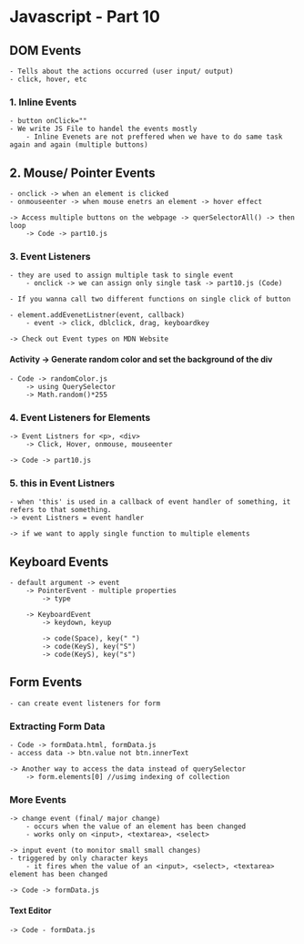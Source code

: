 # Javascript - Part 10

## DOM Events
    - Tells about the actions occurred (user input/ output)
    - click, hover, etc

### 1. Inline Events
    - button onClick=""
    - We write JS File to handel the events mostly
        - Inline Evenets are not preffered when we have to do same task again and again (multiple buttons)

## 2. Mouse/ Pointer Events
    - onclick -> when an element is clicked
    - onmouseenter -> when mouse enetrs an element -> hover effect

    -> Access multiple buttons on the webpage -> querSelectorAll() -> then loop
        -> Code -> part10.js

### 3. Event Listeners
    - they are used to assign multiple task to single event 
        - onclick -> we can assign only single task -> part10.js (Code)
    
    - If you wanna call two different functions on single click of button

    - element.addEvenetListner(event, callback)
        - event -> click, dblclick, drag, keyboardkey
    
    -> Check out Event types on MDN Website

#### Activity -> Generate random color and set the background of the div 
    - Code -> randomColor.js
        -> using QuerySelector
        -> Math.random()*255

### 4. Event Listeners for Elements
    -> Event Listners for <p>, <div>
        -> Click, Hover, onmouse, mouseenter

    -> Code -> part10.js

### 5. this in Event Listners
    - when 'this' is used in a callback of event handler of something, it refers to that something.
    -> event Listners = event handler

    -> if we want to apply single function to multiple elements


## Keyboard Events
    - default argument -> event
        -> PointerEvent - multiple properties
            -> type
    
        -> KeyboardEvent
            -> keydown, keyup

            -> code(Space), key(" ")
            -> code(KeyS), key("S")
            -> code(KeyS), key("s")

## Form Events
    - can create event listeners for form

### Extracting Form Data
    - Code -> formData.html, formData.js
    - access data -> btn.value not btn.innerText

    -> Another way to access the data instead of querySelector
        -> form.elements[0] //usimg indexing of collection

### More Events
    -> change event (final/ major change)
        - occurs when the value of an element has been changed
        - works only on <input>, <textarea>, <select>

    -> input event (to monitor small small changes)
    - triggered by only character keys
        - it fires when the value of an <input>, <select>, <textarea> element has been changed

    -> Code -> formData.js

#### Text Editor
    -> Code - formData.js